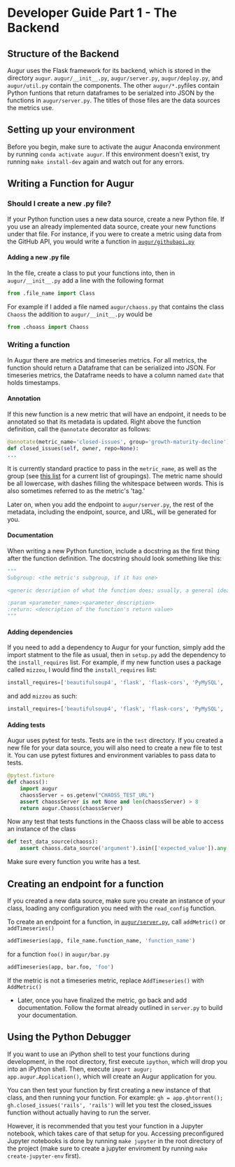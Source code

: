# Developer Guide Part 1 - The Backend

## Structure of the Backend

Augur uses the Flask framework for its backend, which is stored in the directory `augur`. `augur/__init__.py`, `augur/server.py`, `augur/deploy.py`, and `augur/util.py` contain the components. The other `augur/*.py`files contain Python funtions that return dataframes to be serialzed into JSON by the functions in `augur/server.py`. The titles of those files are the data sources the metrics use.

## Setting up your environment

Before you begin, make sure to activate the augur Anaconda environment by running `conda activate augur`. If this environment doesn't exist, try running `make install-dev` again and watch out for any errors.

## Writing a Function for Augur

### Should I create a new .py file?

If your Python function uses a new data source, create a new Python file. If you use an already implemented data source, create your new functions under that file. For instance, if you were to create a metric using data from the GitHub API, you would write a function in [`augur/githubapi.py`](https://github.com/OSSHealth/augur/blob/master/augur/githubapi.py)

#### Adding a new .py file

In the file, create a class to put your functions into, then in `augur/__init__.py` add a line with the following format

```python
from .file_name import Class
```
For example if I added a file named `augur/chaoss.py` that contains the class `Chaoss` the addition to `augur/__init__.py` would be

```python
from .choass import Chaoss
```

### Writing a function

In Augur there are metrics and timeseries metrics. For all metrics, the function should return a Dataframe that can be serialized into JSON. For timeseries metrics, the Dataframe needs to have a column named `date` that holds timestamps.

#### Annotation
If this new function is a new metric that will have an endpoint, it needs to be annotated so that its metadata is updated. Right above the function definition, call the `@annotate` decorator as follows:

```python
@annotate(metric_name='closed-issues', group='growth-maturity-decline')
def closed_issues(self, owner, repo=None):
...
```

It is currently standard practice to pass in the `metric_name`, as well as the group (see [this list](https://github.com/OSSHealth/augur/blob/dev/docs/scratchpad/master-metrics-order.md) for a current list of groupings). The metric name should be all lowercase, with dashes filling the whitespace between words. This is also sometimes referred to as the metric's 'tag.'

Later on, when you add the endpoint to `augur/server.py`, the rest of the metadata, including the endpoint, source, and URL, will be generated for you.

#### Documentation

When writing a new Python function, include a docstring as the first thing after the function definition. The docstring should look something like this:
```python
"""
Subgroup: <the metric's subgroup, if it has one>

<generic description of what the function does; usually, a general idea of the metric's definition>

:param <parameter_name>:<parameter_description>
:return: <description of the function's return value> 
"""
```

#### Adding dependencies

If you need to add a dependency to Augur for your function, simply add the import statment to the file as usual, then in `setup.py` add the dependency to the `install_requires` list. For example, if my new function uses a package called `mizzou`, I would find the `install_requires` list:

```python
install_requires=['beautifulsoup4', 'flask', 'flask-cors', 'PyMySQL', 'requests', 'python-dateutil', 'sqlalchemy', 'pandas', 'pytest', 'PyGithub', 'pyevent', 'gunicorn'],
```

and add `mizzou` as such:

```python
install_requires=['beautifulsoup4', 'flask', 'flask-cors', 'PyMySQL', 'requests', 'python-dateutil', 'sqlalchemy', 'pandas', 'pytest', 'PyGithub', 'pyevent', 'gunicorn', 'mizzou'],
```

#### Adding tests

Augur uses pytest for tests. Tests are in the `test` directory. If you created a new file for your data source, you will also need to create a new file to test it. You can use pytest fixtures and environment variables to pass data to tests.

```python
@pytest.fixture
def chaoss():
    import augur
    chaossServer = os.getenv("CHAOSS_TEST_URL")
    assert chaossServer is not None and len(chaossServer) > 8
    return augur.Chaoss(chaossServer)
```

Now any test that tests functions in the Chaoss class will be able to access an instance of the class

```python
def test_data_source(chaoss):
    assert chaoss.data_source('argument').isin(['expected_value']).any
```

Make sure every function you write has a test.

## Creating an endpoint for a function

If you created a new data source, make sure you create an instance of your class, loading any configuration you need with the `read_config` function.

To create an endpoint for a function, in [`augur/server.py`](https://github.com/OSSHealth/augur/blob/master/augur/server.py), call  `addMetric()` or `addTimeseries()`

```python
addTimeseries(app, file_name.function_name, 'function_name')
```
for a function `foo()` in `augur/bar.py`

```python
addTimeseries(app, bar.foo, 'foo')
```
If the metric is not a timeseries metric, replace `AddTimeseries()` with `AddMetric()`

* Later, once you have finalized the metric, go back and add documentation. Follow the format already outlined in `server.py` to build your documentation.

## Using the Python Debugger

If you want to use an iPython shell to test your functions during development, in the root directory, first execute `ipython`, which will drop you into an iPython shell. Then, execute `import augur; app.augur.Application()`, which will create an Augur application for you. 

You can then test your function by first creating a new instance of that class, and then running your function. For example: `gh = app.ghtorrent(); gh.closed_issues('rails', 'rails')` will let you test the closed_issues function without actually having to run the server. 

However, it is recommended that you test your function in a Jupyter notebook, which takes care of that setup for you. 
Accessing preconfigured Jupyter notebooks is done by running `make jupyter` in the root directory of the project (make sure to create a jupyter enviroment by running `make create-jupyter-env` first). 
